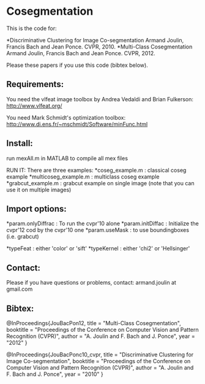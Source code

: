 # Cosegmentation
This is the code for:

*Discriminative Clustering for Image Co-segmentation
Armand Joulin, Francis Bach and Jean Ponce.
CVPR, 2010.
*Multi-Class Cosegmentation
Armand Joulin, Francis Bach and Jean Ponce.
CVPR, 2012.

Please these papers if you use this code (bibtex below).

## Requirements:

You need the vlfeat image toolbox by Andrea Vedaldi and Brian Fulkerson:
http://www.vlfeat.org/

You need Mark Schmidt's optimization toolbox:
http://www.di.ens.fr/~mschmidt/Software/minFunc.html

## Install:
run mexAll.m in MATLAB to compile all mex files

RUN IT:
There are three examples:
*coseg_example.m : classical coseg example
*multicoseg_example.m : multiclass coseg example
*grabcut_example.m : grabcut example on single image (note that you can use it on multiple images)

## Import options:
*param.onlyDiffrac : To run the cvpr'10 alone 
*param.initDiffac : Initialize the cvpr'12 cod by the cvpr'10 one 
*param.useMask : to use boundingboxes (i.e. grabcut)

*typeFeat : either 'color' or 'sift'
*typeKernel : either 'chi2' or 'Hellsinger'

## Contact:
Please if you have questions or problems, contact:
armand.joulin at gmail.com

## Bibtex:
@InProceedings{JouBacPon12,
   title = "Multi-Class Cosegmentation",
   booktitle = "Proceedings of the Conference on Computer Vision and Pattern Recognition (CVPR)",
   author = "A. Joulin and F. Bach and J. Ponce",
   year = "2012"
}

@InProceedings{JouBacPonc10_cvpr,
   title = "Discriminative Clustering for Image Co-segmentation",
   booktitle = "Proceedings of the Conference on Computer Vision and Pattern Recognition (CVPR)",
   author = "A. Joulin and F. Bach and J. Ponce",
   year = "2010"
}
